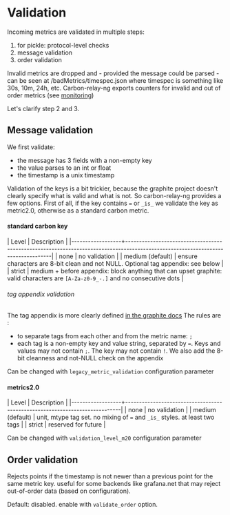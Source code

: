 # Validation

Incoming metrics are validated in multiple steps:

1. for pickle: protocol-level checks
2. message validation
3. order validation

Invalid metrics are dropped and - provided the message could be parsed - can be seen at /badMetrics/timespec.json where timespec is something like 30s, 10m, 24h, etc.
Carbon-relay-ng exports counters for invalid and out of order metrics (see [monitoring](https://github.com/graphite-ng/carbon-relay-ng/blob/master/docs/monitoring.md))

Let's clarify step 2 and 3.

## Message validation

We first validate:

* the message has 3 fields with a non-empty key
* the value parses to an int or float
* the timestamp is a unix timestamp

Validation of the keys is a bit trickier, because the graphite project doesn't clearly specify what is valid and what is not.
So carbon-relay-ng provides a few options.
First of all, if the key contains `=` or `_is_` we validate the key as metric2.0, otherwise as a standard carbon metric.

#### standard carbon key

| Level            | Description                                                                                                                     |
|------------------+---------------------------------------------------------------------------------------------------------------------------------|
| none             | no validation                                                                                                                   |
| medium (default) | ensure characters are 8-bit clean and not NULL. Optional tag appendix: see below                                                |
| strict           | medium + before appendix: block anything that can upset graphite: valid characters are `[A-Za-z0-9_-.]` and no consecutive dots |


###### tag appendix validation

The tag appendix is more clearly defined [in the graphite docs](https://graphite.readthedocs.io/en/latest/tags.html)
The rules are :
* to separate tags from each other and from the metric name: `;`
* each tag is a non-empty key and value string, separated by `=`. Keys and values may not contain `;`. The key may not contain `!`.
We also add the 8-bit cleanness and not-NULL check on the appendix

Can be changed with `legacy_metric_validation` configuration parameter

#### metrics2.0

| Level            | Description                                                                |
|------------------+----------------------------------------------------------------------------|
| none             | no validation                                                              |
| medium (default) | unit, mtype tag set. no mixing of `=` and `_is_` styles. at least two tags |
| strict           | reserved for future                                                        |


Can be changed with `validation_level_m20` configuration parameter

## Order validation

Rejects points if the timestamp is not newer than a previous point for the same metric key.
useful for some backends like grafana.net that may reject out-of-order data (based on configuration).

Default: disabled. enable with `validate_order` option.

